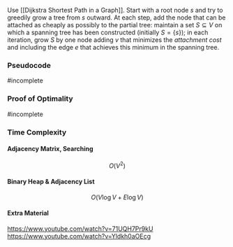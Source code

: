 Use [[Dijkstra Shortest Path in a Graph]].
Start with a root node $s$ and try to greedily grow a tree from $s$ outward. 
At each step, add the node that can be attached as cheaply as possibly to the partial tree: maintain a set $S ⊆ V$ on which a spanning tree has been constructed (initially $S = \{s\}$); in each iteration, grow $S$ by one node adding $v$ that minimizes the *attachment cost* and including the edge $e$ that achieves this minimum in the spanning tree.
### Pseudocode
#incomplete 
### Proof of Optimality
#incomplete 
### Time Complexity
#### Adjacency Matrix, Searching
$$O(V^2)$$
#### Binary Heap & Adjacency List
$$O(V \log{V} + E \log{V})$$
#### Extra Material
https://www.youtube.com/watch?v=71UQH7Pr9kU
https://www.youtube.com/watch?v=Yldkh0aOEcg